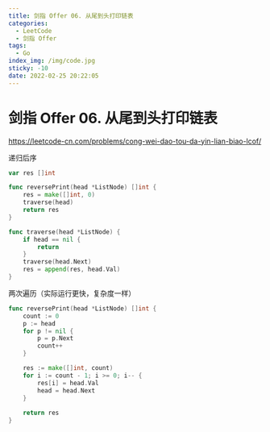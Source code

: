 ```yaml
---
title: 剑指 Offer 06. 从尾到头打印链表
categories:
  - LeetCode
  - 剑指 Offer
tags:
  - Go
index_img: /img/code.jpg
sticky: -10
date: 2022-02-25 20:22:05
---
```


# 剑指 Offer 06. 从尾到头打印链表

https://leetcode-cn.com/problems/cong-wei-dao-tou-da-yin-lian-biao-lcof/

递归后序

```go
var res []int

func reversePrint(head *ListNode) []int {
    res = make([]int, 0)
    traverse(head)
    return res
}

func traverse(head *ListNode) {
    if head == nil {
        return
    }
    traverse(head.Next)
    res = append(res, head.Val)
}
```

两次遍历（实际运行更快，复杂度一样）

```go
func reversePrint(head *ListNode) []int {
    count := 0
    p := head
    for p != nil {
        p = p.Next
        count++
    }

    res := make([]int, count)
    for i := count - 1; i >= 0; i-- {
        res[i] = head.Val
        head = head.Next
    }
    
    return res
}   
```